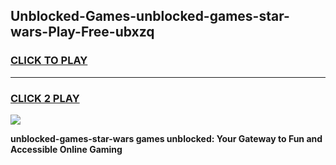 
## Unblocked-Games-unblocked-games-star-wars-Play-Free-ubxzq
<h3>
<a href="https://premium76.site?title=unblocked-games-star-wars&ref=20A">CLICK TO PLAY</a></h3>
<hr>

<h3>
<a href="https://premium76.site?title=unblocked-games-star-wars&ref=20A">CLICK 2 PLAY</a>
  
</h3>

<a href="https://premium76.site?title=unblocked-games-star-wars&ref=20A"><img src="https://clearcache.store/games.png"></a>


**unblocked-games-star-wars games unblocked: Your Gateway to Fun and Accessible Online Gaming**
